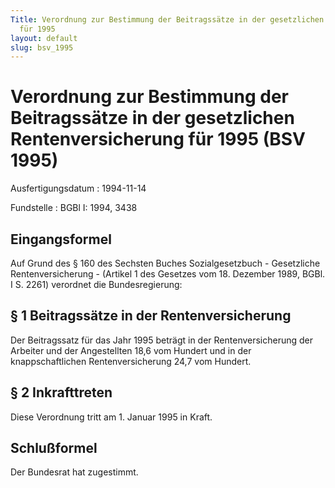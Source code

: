 ```yaml
---
Title: Verordnung zur Bestimmung der Beitragssätze in der gesetzlichen Rentenversicherung
  für 1995
layout: default
slug: bsv_1995
---
```


# Verordnung zur Bestimmung der Beitragssätze in der gesetzlichen Rentenversicherung für 1995 (BSV 1995)

Ausfertigungsdatum
:   1994-11-14

Fundstelle
:   BGBl I: 1994, 3438



## Eingangsformel

Auf Grund des § 160 des Sechsten Buches Sozialgesetzbuch - Gesetzliche
Rentenversicherung - (Artikel 1 des Gesetzes vom 18. Dezember 1989,
BGBl. I S. 2261) verordnet die Bundesregierung:


## § 1 Beitragssätze in der Rentenversicherung

Der Beitragssatz für das Jahr 1995 beträgt in der Rentenversicherung
der Arbeiter und der Angestellten 18,6 vom Hundert und in der
knappschaftlichen Rentenversicherung 24,7 vom Hundert.


## § 2 Inkrafttreten

Diese Verordnung tritt am 1. Januar 1995 in Kraft.


## Schlußformel

Der Bundesrat hat zugestimmt.


